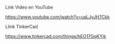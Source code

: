 Link Video en YouTube

https://www.youtube.com/watch?v=uaLJyJH7Ckk

Llink TinkerCad

https://www.tinkercad.com/things/hEO17GqKYjk
